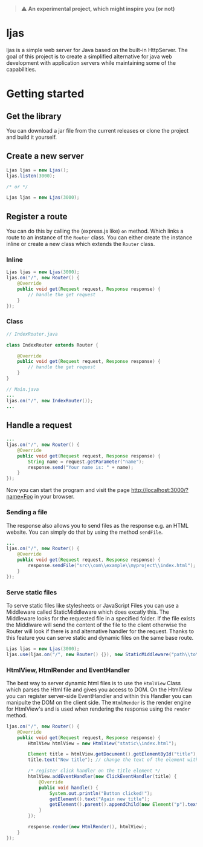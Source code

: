 > :warning: **An experimental project, which might inspire you (or not)**

# ljas
ljas is a simple web server for Java based on the built-in HttpServer.
The goal of this project is to create a simplified alternative for java web development with application servers while maintaining some of the capabilities.

# Getting started
## Get the library
You can download a jar file from the current releases or clone the project and build it yourself.
## Create a new server

```java
Ljas ljas = new Ljas();
ljas.listen(3000);

/* or */

Ljas ljas = new Ljas(3000);
```

## Register a route

You can do this by calling the (express.js like) `on` method. Which links a route to an instance of the `Router` class. You can either create the instance inline or create a new class which extends the `Router` class.

### Inline
```java
Ljas ljas = new Ljas(3000);
ljas.on("/", new Router() {
    @Override
    public void get(Request request, Response response) {
        // handle the get request
    }
});
```
### Class
```java
// IndexRouter.java

class IndexRouter extends Router {

    @Override
    public void get(Request request, Response response) {
        // handle the get request
    }
}

// Main.java
...
ljas.on("/", new IndexRouter());
...
```
## Handle a request
```java
...
ljas.on("/", new Router() {
    @Override
    public void get(Request request, Response response) {
        String name = request.getParameter("name");
        response.send("Your name is: " + name);
    }
});
```
Now you can start the program and visit the page [http://localhost:3000/?name=Foo](http://localhost:3000/?name=Foo) in your browser.

### Sending a file
The response also allows you to send files as the response e.g. an HTML website. You can simply do that by using the method `sendFile`.
```java
...
ljas.on("/", new Router() {
    @Override
    public void get(Request request, Response response) {
        response.sendFile("src\\com\\example\\myproject\\index.html"); // depending on the IDE the relative paths can change
    }
});
```

### Serve static files
To serve static files like stylesheets or JavaScript Files you can use a Middleware called StaticMiddleware which does excatly this.
The Middleware looks for the requested file in a specified folder. If the file exists the Middlware will send the content of the file to the client otherwise the Router will look if there is and alternative handler for the request. Thanks to this feature you can serve static and dynamic files on the same base route.

```java
Ljas ljas = new Ljas(3000);
ljas.use(ljas.on("/", new Router() {}), new StaticMiddleware("path\\to\\static\\directory"));
```

### HtmlView, HtmlRender and EventHandler
The best way to server dynamic html files is to use the `HtmlView` Class which parses the Html file and gives you access to DOM. On the HtmlView you can register server-side EventHandler and within this Handler you can manipulte the DOM on the client side. The `HtmlRender` is the render engine for HtmlView's and is used when rendering the response using the `render` method.
```java
ljas.on("/", new Router() {
    @Override
    public void get(Request request, Response response) {
        HtmlView htmlView = new HtmlView("static\\index.html");

        Element title = htmlView.getDocument().getElementById("title"); // make sure to have an element exists
        title.text("New title"); // change the text of the element with the id title

        /* register click handler on the title element */
        htmlView.addEventHandler(new ClickEventHandler(title) {
            @Override
            public void handle() {
                System.out.println("Button clicked!");
                getElement().text("Again new title");
                getElement().parent().appendChild(new Element("p").text("Changed on the server!"));
            }
        });

        response.render(new HtmlRender(), htmlView);
    }
});
```
